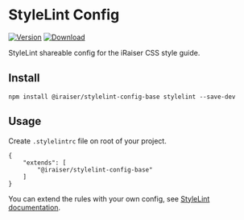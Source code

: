 # StyleLint Config

[![Version](https://flat.badgen.net/npm/v/@iraiser/stylelint-config-base)](https://www.npmjs.com/package/@iraiser/stylelint-config-base)
[![Download](https://flat.badgen.net/npm/dt/@iraiser/stylelint-config-base)](https://www.npmjs.com/package/@iraiser/stylelint-config-base)

StyleLint shareable config for the iRaiser CSS style guide.

## Install

    npm install @iraiser/stylelint-config-base stylelint --save-dev
    
## Usage

Create ``.stylelintrc`` file on root of your project.

```
{
    "extends": [
        "@iraiser/stylelint-config-base"
    ]
}
```

You can extend the rules with your own config, see [StyleLint documentation](https://stylelint.io/user-guide/configuration).
